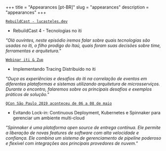 +++
title = "Appearances [pt-BR]"
slug = "appearances"
description = "appearances"
+++

[`RebuildCast - lucasteles.dev`](https://lucasteles.dev/rebuildcast-4-tecnologias-no-iti/)

- RebuildCast 4 - Tecnologias no iti

*"Olá ouvintes, neste episódio iremos falar sobre quais tecnologias são usadas no iti, o filho prodigo do Itaú, quais foram suas decisões sobre time, ferramentas e arquitetura."*

[`Webinar iti & Zup`](https://www.youtube.com/watch?v=maVarWMEVgk&t=1s)

- Implementando Tracing Distribuído no iti

*"Ouça as experiências e desafios do iti na correlação de eventos em diferentes plataformas e sistemas utilizando arquitetura de microsserviços. Durante o encontro, falaremos sobre os principais desafios e exemplos práticos de solução."*

[`QCon São Paulo 2019 aconteceu de 06 a 08 de maio`](https://www.infoq.com/br/presentations/evitando-lock-in/)

- Evitando Lock-in: Continuous Deployment, Kubernetes e Spinnaker para gerenciar um ambiente multi-cloud

*"Spinnaker é uma plataforma open source de entrega contínua. Ele permite a liberação de novas features de software com alta velocidade e confiança. Ele combina um sistema de gerenciamento de pipeline poderoso e flexível com integrações aos principais provedores de nuvem."*
